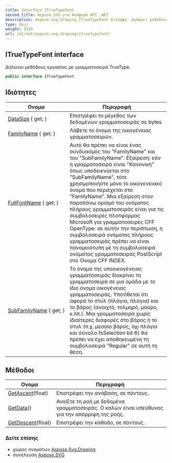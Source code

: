 ```yaml
---
title: Interface ITrueTypeFont
second_title: Aspose.SVG για Αναφορά API .NET
description: Aspose.Svg.Drawing.ITrueTypeFont διεπαφή. Δηλώνει μεθόδους εργασίας με γραμματοσειρά TrueType.
type: docs
weight: 1510
url: /el/net/aspose.svg.drawing/itruetypefont/
---
```

## ITrueTypeFont interface

Δηλώνει μεθόδους εργασίας με γραμματοσειρά TrueType.

```csharp
public interface ITrueTypeFont
```

## Ιδιότητες

| Ονομα | Περιγραφή |
| --- | --- |
| [DataSize](../../aspose.svg.drawing/itruetypefont/datasize/) { get; } | Επιστρέφει το μέγεθος των δεδομένων γραμματοσειράς σε bytes |
| [FamilyName](../../aspose.svg.drawing/itruetypefont/familyname/) { get; } | Λάβετε το όνομα της οικογένειας γραμματοσειρών. |
| [FullFontName](../../aspose.svg.drawing/itruetypefont/fullfontname/) { get; } | Αυτό θα πρέπει να είναι ένας συνδυασμός του "FamilyName" και του "SubFamilyName". Εξαίρεση: εάν η γραμματοσειρά είναι "Κανονική" όπως υποδεικνύεται στο "SubFamilyName", τότε χρησιμοποιήστε μόνο το οικογενειακό όνομα που περιέχεται στο "FamilyName". Μια εξαίρεση στον παραπάνω ορισμό του ονόματος πλήρους γραμματοσειράς είναι για τις συμβολοσειρές πλατφόρμας Microsoft για γραμματοσειρές CFF OpenType: σε αυτήν την περίπτωση, η συμβολοσειρά ονόματος πλήρους γραμματοσειράς πρέπει να είναι πανομοιότυπη με τη συμβολοσειρά ονόματος γραμματοσειράς PostScript στο Όνομα CFF INDEX. |
| [SubFamilyName](../../aspose.svg.drawing/itruetypefont/subfamilyname/) { get; } | Το όνομα της υποοικογένειας γραμματοσειράς διακρίνει τη γραμματοσειρά σε μια ομάδα με το ίδιο όνομα οικογένειας γραμματοσειράς. Υποτίθεται ότι αφορά το στυλ (πλάγια, πλάγια) και το βάρος (ανοιχτό, τολμηρό, μαύρο, κ.λπ.). Μια γραμματοσειρά χωρίς ιδιαίτερες διαφορές στο βάρος ή το στυλ (π.χ. μεσαίο βάρος, όχι πλάγιο και σύνολο fsSelection bit 6) θα πρέπει να έχει αποθηκευμένη τη συμβολοσειρά "Regular" σε αυτή τη θέση. |

## Μέθοδοι

| Ονομα | Περιγραφή |
| --- | --- |
| [GetAscent](../../aspose.svg.drawing/itruetypefont/getascent/)(float) | Επιστρέφει την ανάβαση, σε πόντους. |
| [GetData](../../aspose.svg.drawing/itruetypefont/getdata/)() | Ανοίξτε τη ροή με δεδομένα γραμματοσειράς. Ο καλών είναι υπεύθυνος για την απόρριψη της ροής. |
| [GetDescent](../../aspose.svg.drawing/itruetypefont/getdescent/)(float) | Επιστρέφει την κάθοδο, σε πόντους. |

### Δείτε επίσης

* χώρος ονομάτων [Aspose.Svg.Drawing](../../aspose.svg.drawing/)
* συνέλευση [Aspose.SVG](../../)


